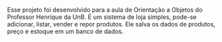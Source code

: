 Esse projeto foi desenvolvido para a aula de Orientação a Objetos do Professor Henrique da UnB. É um sistema de loja simples, pode-se adicionar, listar, vender e repor produtos. Ele salva os dados de produtos, preço e estoque em um banco de dados.